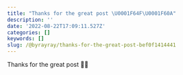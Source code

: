 ```yaml
---
title: "Thanks for the great post \U0001F64F\U0001F60A"
description: ''
date: '2022-08-22T17:09:11.527Z'
categories: []
keywords: []
slug: /@byrayray/thanks-for-the-great-post-bef0f1414441
---
```


Thanks for the great post 🙏😊